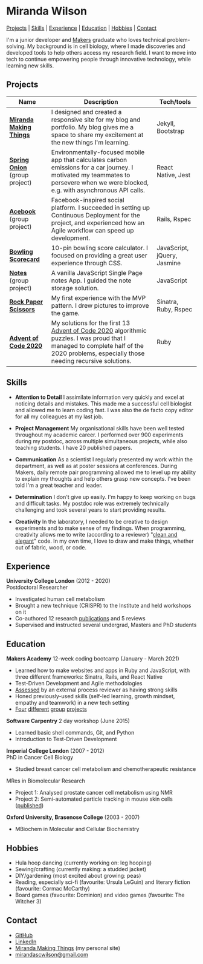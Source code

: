 # Miranda Wilson

[Projects](#Projects) | [Skills](#Skills) | [Experience](#experience) | [Education](#education) | [Hobbies](#hobbies) | [Contact](#contact)



I'm a junior developer and [Makers](https://makers.tech) graduate who loves technical problem-solving. My background is in cell biology, where I made discoveries and developed tools to help others access my research field. I want to move into tech to continue empowering people through innovative technology, while learning new skills.


## Projects

| Name                         | Description       | Tech/tools        |
| ---------------------------- | ----------------- | ----------------- |
| [**Miranda Making Things**](https://github.com/mscwilson/mscwilson.github.io) | I designed and created a responsive site for my blog and portfolio. My blog gives me a space to share my excitement at the new things I'm learning. | Jekyll, Bootstrap |
| [**Spring Onion**](https://github.com/mscwilson/SmellsLikeGreenSpirit) (group project) | Environmentally-focused mobile app that calculates carbon emissions for a car journey. I motivated my teammates to persevere when we were blocked, e.g. with asynchronous API calls. | React Native, Jest |
| [**Acebook**](https://github.com/mscwilson/acebook-poke) (group project)  | Facebook-inspired social platform. I succeeded in setting up Continuous Deployment for the project, and experienced how an Agile workflow can speed up development. | Rails, Rspec              |
| [**Bowling Scorecard**](https://github.com/mscwilson/bowling) | 10-pin bowling score calculator. I focused on providing a great user experience through CSS. | JavaScript, jQuery, Jasmine             |
| [**Notes**](https://github.com/mscwilson/notes) (group project) | A vanilla JavaScript Single Page notes App. I guided the note storage solution. | JavaScript             |
| [**Rock Paper Scissors**](https://github.com/mscwilson/rps-challenge) | My first experience with the MVP pattern. I drew pictures to improve the game.  | Sinatra, Ruby, Rspec             |
| [**Advent of Code 2020**](https://github.com/mscwilson/AdventOfCode2020) | My solutions for the first 13 [Advent of Code 2020](https://adventofcode.com/2020) algorithmic puzzles. I was proud that I managed to complete half of the 2020 problems, especially those needing recursive solutions. | Ruby              |

## Skills
* **Attention to Detail** I assimilate information very quickly and excel at noticing details and mistakes. This made me a successful cell biologist and allowed me to learn coding fast. I was also the de facto copy editor for all my colleagues at my last job.  
  
* **Project Management** My organisational skills have been well tested throughout my academic career. I performed over 900 experiments during my postdoc, across multiple simultaneous projects, while also teaching students. I have 20 published papers.  
  
* **Communication** As a scientist I regularly presented my work within the department, as well as at poster sessions at conferences. During Makers, daily remote pair programming allowed me to level up my ability to explain my thoughts and help others grasp new concepts. I've been told I'm a great teacher and leader.  
  
* **Determination** I don't give up easily. I'm happy to keep working on bugs and difficult tasks. My postdoc role was extremely technically challenging and took several years to start providing results.  
  
* **Creativity** In the laboratory, I needed to be creative to design experiments and to make sense of my findings. When programming, creativity allows me to write (according to a reviewer) "[clean and elegant](2021-03-22-Yellow%20Farfetchd%2026-feedback.pdf)" code. In my own time, I love to draw and make things, whether out of fabric, wood, or code.  


## Experience

**University College London** (2012 - 2020)  
Postdoctoral Researcher
* Investigated human cell metabolism
* Brought a new technique (CRISPR) to the Institute and held workshops on it
* Co-authored 12 research [publications](https://scholar.google.co.uk/citations?hl=en&user=QGM8HrIAAAAJ&sortby=pubdate&view_op=list_works&gmla=AJsN-F55fwaEBoXoMg2SHNuxiAhedJovNjBzgnuoEyHdgG5zaIv-Yot4D_A8bwFxogjlZeLF642MM0xsKGW-xoadYS54YfCzc3EGa4vgcHRKKgHXKo1Dpw4) and 5 reviews
* Supervised and instructed several undergrad, Masters and PhD students

## Education

**Makers Academy** 12-week coding bootcamp (January - March 2021)
* Learned how to make websites and apps in Ruby and JavaScript, with three different frameworks: Sinatra, Rails, and React Native
* Test-Driven Development and Agile methodologies
* [Assessed](2021-03-22-Yellow%20Farfetchd%2026-feedback.pdf) by an external process reviewer as having strong skills
* Honed previously-used skills (self-led learning, growth mindset, empathy and teamwork) in a new tech setting
* [Four](https://github.com/mscwilson/makersbnb) [different](https://github.com/mscwilson/notes) [group](https://github.com/mscwilson/acebook-poke) [projects](https://github.com/mscwilson/SmellsLikeGreenSpirit)
  

**Software Carpentry** 2 day workshop (June 2015)  
* Learned basic shell commands, Git, and Python
* Introduction to Test-Driven Development

  
**Imperial College London** (2007 - 2012)  
PhD in Cancer Cell Biology
* Studied breast cancer cell metabolism and chemotherapeutic resistance  
  
MRes in Biomolecular Research
* Project 1: Analysed prostate cancer cell metabolism using NMR
* Project 2: Semi-automated particle tracking in mouse skin cells ([published](https://onlinelibrary.wiley.com/doi/full/10.1111/j.1600-0854.2011.01283.x))

  
**Oxford University, Brasenose College** (2003 - 2007)
* MBiochem in Molecular and Cellular Biochemistry


## Hobbies
* Hula hoop dancing (currently working on: leg hooping)
* Sewing/crafting (currently making: a studded jacket)
* DIY/gardening (most excited about growing: peas)
* Reading, especially sci-fi (favourite: Ursula LeGuin) and literary fiction (favourite: Cormac McCarthy)
* Board games (favourite: Dominion) and video games (favourite: The Witcher 3)

## Contact
* [GitHub](https://github.com/mscwilson)
* [LinkedIn](https://www.linkedin.com/in/miranda-wilson-b2196336/)
* [Miranda Making Things](https://www.mirandawilson.tech/) (my personal site)
* mirandascwilson@gmail.com
